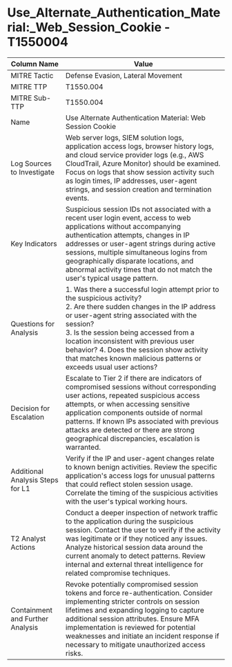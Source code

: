 # Use_Alternate_Authentication_Material:_Web_Session_Cookie - T1550004

| Column Name | Value |
|-------------|-------|
| MITRE Tactic | Defense Evasion, Lateral Movement |
| MITRE TTP | T1550.004 |
| MITRE Sub-TTP | T1550.004 |
| Name | Use Alternate Authentication Material: Web Session Cookie |
| Log Sources to Investigate | Web server logs, SIEM solution logs, application access logs, browser history logs, and cloud service provider logs (e.g., AWS CloudTrail, Azure Monitor) should be examined. Focus on logs that show session activity such as login times, IP addresses, user-agent strings, and session creation and termination events. |
| Key Indicators | Suspicious session IDs not associated with a recent user login event, access to web applications without accompanying authentication attempts, changes in IP addresses or user-agent strings during active sessions, multiple simultaneous logins from geographically disparate locations, and abnormal activity times that do not match the user's typical usage pattern. |
| Questions for Analysis | 1. Was there a successful login attempt prior to the suspicious activity?<br>2. Are there sudden changes in the IP address or user-agent string associated with the session?<br>3. Is the session being accessed from a location inconsistent with previous user behavior? 4. Does the session show activity that matches known malicious patterns or exceeds usual user actions? |
| Decision for Escalation | Escalate to Tier 2 if there are indicators of compromised sessions without corresponding user actions, repeated suspicious access attempts, or when accessing sensitive application components outside of normal patterns. If known IPs associated with previous attacks are detected or there are strong geographical discrepancies, escalation is warranted. |
| Additional Analysis Steps for L1 | Verify if the IP and user-agent changes relate to known benign activities. Review the specific application's access logs for unusual patterns that could reflect stolen session usage. Correlate the timing of the suspicious activities with the user's typical working hours. |
| T2 Analyst Actions | Conduct a deeper inspection of network traffic to the application during the suspicious session. Contact the user to verify if the activity was legitimate or if they noticed any issues. Analyze historical session data around the current anomaly to detect patterns. Review internal and external threat intelligence for related compromise techniques. |
| Containment and Further Analysis | Revoke potentially compromised session tokens and force re-authentication. Consider implementing stricter controls on session lifetimes and expanding logging to capture additional session attributes. Ensure MFA implementation is reviewed for potential weaknesses and initiate an incident response if necessary to mitigate unauthorized access risks. |
